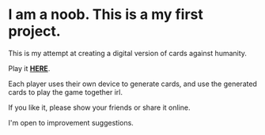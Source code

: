 # I am a noob. This is a my first project.

This is my attempt at creating a digital version of cards against humanity. 

Play it **[HERE](https://kay-who-codes.github.io/Misanthrocards/)**.

Each player uses their own device to generate cards, and use the generated cards to play the game together irl.

If you like it, please show your friends or share it online. 

I'm open to improvement suggestions.
